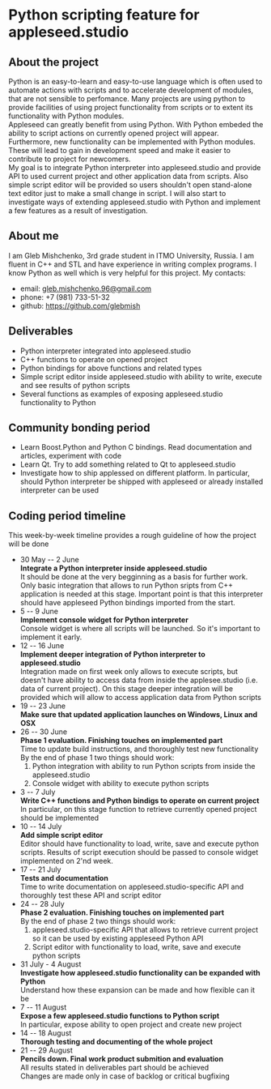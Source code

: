 # Python scripting feature for appleseed.studio

## About the project
Python is an easy-to-learn and easy-to-use language which is often used to automate actions with scripts and to accelerate development
of modules, that are not sensible to perfomance. Many projects are using python to provide facilities of using project functionality
from scripts or to extent its functionality with Python modules.  
Appleseed can greatly benefit from using Python. With Python embeded the ability to script actions on currently opened project will appear.
Furthermore, new functionality can be implemented with Python modules. These will lead to gain in development speed and make it easier
to contribute to project for newcomers.  
My goal is to integrate Python interpreter into appleseed.studio and provide API to used current project and other application data from
scripts. Also simple script editor will be provided so users shouldn't open stand-alone text editor just to make a small change in
script. I will also start to investigate ways of extending appleseed.studio with Python and implement a few features as a result of
investigation.

## About me
I am Gleb Mishchenko, 3rd grade student in ITMO University, Russia. 
I am fluent in C++ and STL and have experience in writing complex programs. I know Python as well which is very helpful for this project.
My contacts:
* email: gleb.mishchenko.96@gmail.com
* phone: +7 (981) 733-51-32
* github: https://github.com/glebmish

## Deliverables
* Python interpreter integrated into appleseed.studio
* C++ functions to operate on opened project
* Python bindings for above functions and related types
* Simple script editor inside appleseed.studio with ability to write, execute and see results of python scripts
* Several functions as examples of exposing appleseed.studio functionality to Python

## Community bonding period
* Learn Boost.Python and Python C bindings. Read documentation and articles, experiment with code
* Learn Qt. Try to add something related to Qt to appleseed.studio
* Investigate how to ship applessed on different platform. In particular, should Python interpreter be shipped with appleseed or already installed interpreter can be used

## Coding period timeline
This week-by-week timeline provides a rough guideline of how the project will be done
* 30 May -- 2 June  
**Integrate a Python interpreter inside appleseed.studio**  
It should be done at the very begginning as a basis for further work. Only basic integration that allows 
to run Python sripts from C++ application is needed at this stage. Important point is that this interpreter 
should have appleseed Python bindings imported from the start.  
* 5 -- 9 June   
**Implement console widget for Python interpreter**  
Console widget is where all scripts will be launched. So it's important to implement it early.   
* 12 -- 16 June  
**Implement deeper integration of Python interpreter to appleseed.studio**  
Integration made on first week only allows to execute scripts, but doesn't have ability to access data from
inside the applesee.studio (i.e. data of current project). On this stage deeper integration will be provided 
which will allow to access application data from Python scripts  
* 19 -- 23 June  
**Make sure that updated application launches on Windows, Linux and OSX**  
* 26 -- 30 June  
**Phase 1 evaluation. Finishing touches on implemented part**  
Time to update build instructions, and thoroughly test new functionality  
By the end of phase 1 two things should work:  
  1. Python integration with ability to run Python scripts from inside the appleseed.studio
  2. Console widget with ability to execute python scripts  
* 3 -- 7 July  
**Write C++ functions and Python bindigs to operate on current project**  
In particular, on this stage function to retrieve currently opened project should be implemented  
* 10 -- 14 July  
**Add simple script editor**  
Editor should have functionality to load, write, save and execute python scripts. Results of script 
execution should be passed to console widget implemented on 2'nd week.  
* 17 -- 21 July  
**Tests and documentation**  
 Time to write documentation on appleseed.studio-specific API and thoroughly test these API and script editor  
* 24 -- 28 July  
**Phase 2 evaluation. Finishing touches on implemented part**  
By the end of phase 2 two things should work:  
  1. appleseed.studio-specific API that allows to retrieve current project so it can be used by existing appleseed Python API  
  2. Script editor with functionality to load, write, save and execute python scripts  
* 31 July - 4 August  
**Investigate how appleseed.studio functionality can be expanded with Python**  
Understand how these expansion can be made and how flexible can it be  
* 7 -- 11 August  
**Expose a few appleseed.studio functions to Python script**  
In particular, expose ability to open project and create new project  
* 14 -- 18 August  
**Thorough testing and documenting of the whole project**  
* 21 -- 29 August  
**Pencils down. Final work product submition and evaluation**  
All results stated in deliverables part should be achieved    
Changes are made only in case of backlog or critical bugfixing  

